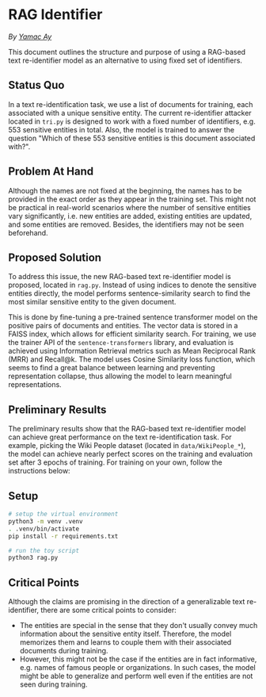 # RAG Identifier

*By [Yamac Ay](mailto:yamacerenay2001@gmail.com)*

This document outlines the structure and purpose of using a RAG-based text re-identifier model as an alternative to using fixed set of identifiers.

## Status Quo

In a text re-identification task, we use a list of documents for training, each associated with a unique sensitive entity. The current re-identifier attacker located in `tri.py` is designed to work with a fixed number of identifiers, e.g. 553 sensitive entities in total. Also, the model is trained to answer the question "Which of these 553 sensitive entities is this document associated with?". 

## Problem At Hand

Although the names are not fixed at the beginning, the names has to be provided in the exact order as they appear in the training set. This might not be practical in real-world scenarios where the number of sensitive entities vary significantly, i.e. new entities are added, existing entities are updated, and some entities are removed. Besides, the identifiers may not be seen beforehand.

## Proposed Solution

To address this issue, the new RAG-based text re-identifier model is proposed, located in `rag.py`. Instead of using indices to denote the sensitive entities directly, the model performs sentence-similarity search to find the most similar sensitive entity to the given document.

This is done by fine-tuning a pre-trained sentence transformer model on the positive pairs of documents and entities. The vector data is stored in a FAISS index, which allows for efficient similarity search. For training, we use the trainer API of the `sentence-transformers` library, and evaluation is achieved using Information Retrieval metrics such as Mean Reciprocal Rank (MRR) and Recall@k. The model uses Cosine Similarity loss function, which seems to find a great balance between learning and preventing representation collapse, thus allowing the model to learn meaningful representations.

## Preliminary Results

The preliminary results show that the RAG-based text re-identifier model can achieve great performance on the text re-identification task. For example, picking the Wiki People dataset (located in `data/WikiPeople_*`), the model can achieve nearly perfect scores on the training and evaluation set after 3 epochs of training. For training on your own, follow the instructions below:

## Setup

```bash
# setup the virtual environment
python3 -m venv .venv
. .venv/bin/activate
pip install -r requirements.txt

# run the toy script
python3 rag.py
```

## Critical Points

Although the claims are promising in the direction of a generalizable text re-identifier, there are some critical points to consider:
- The entities are special in the sense that they don't usually convey much information about the sensitive entity itself. Therefore, the model memorizes them and learns to couple them with their associated documents during training. 
- However, this might not be the case if the entities are in fact informative, e.g. names of famous people or organizations. In such cases, the model might be able to generalize and perform well even if the entities are not seen during training.